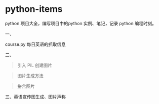 # python-items
python 项目大全，编写项目中的python 实例、笔记，记录 python 编程时刻。

一、

course.py 每日英语的抓取信息

二、

>引入 PIL 创建图片

>图片生成方法

>拼合图片

三、英语宣传图生成、图片声称
